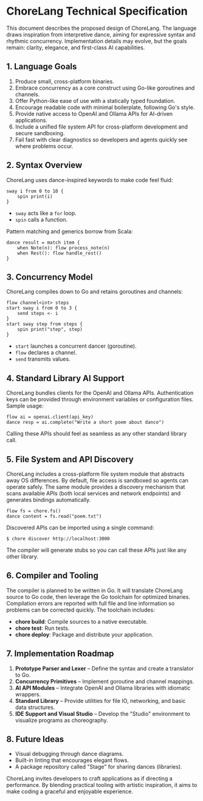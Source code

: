 # ChoreLang Technical Specification

This document describes the proposed design of ChoreLang. The language draws inspiration from interpretive dance, aiming for expressive syntax and rhythmic concurrency. Implementation details may evolve, but the goals remain: clarity, elegance, and first-class AI capabilities.

## 1. Language Goals

1. Produce small, cross-platform binaries.
2. Embrace concurrency as a core construct using Go-like goroutines and channels.
3. Offer Python-like ease of use with a statically typed foundation.
4. Encourage readable code with minimal boilerplate, following Go's style.
5. Provide native access to OpenAI and Ollama APIs for AI-driven applications.
6. Include a unified file system API for cross-platform development and secure sandboxing.
7. Fail fast with clear diagnostics so developers and agents quickly see where problems occur.

## 2. Syntax Overview

ChoreLang uses dance-inspired keywords to make code feel fluid:

```chorelang
sway i from 0 to 10 {
    spin print(i)
}
```

- `sway` acts like a `for` loop.
- `spin` calls a function.

Pattern matching and generics borrow from Scala:

```chorelang
dance result = match item {
    when Note(n): flow process_note(n)
    when Rest(): flow handle_rest()
}
```

## 3. Concurrency Model

ChoreLang compiles down to Go and retains goroutines and channels:

```chorelang
flow channel<int> steps
start sway i from 0 to 3 {
    send steps <- i
}
start sway step from steps {
    spin print("step", step)
}
```

- `start` launches a concurrent dancer (goroutine).
- `flow` declares a channel.
- `send` transmits values.

## 4. Standard Library AI Support

ChoreLang bundles clients for the OpenAI and Ollama APIs. Authentication keys can be provided through environment variables or configuration files. Sample usage:

```chorelang
flow ai = openai.client(api_key)
dance resp = ai.complete("Write a short poem about dance")
```

Calling these APIs should feel as seamless as any other standard library call.

## 5. File System and API Discovery

ChoreLang includes a cross-platform file system module that abstracts away OS differences. By default, file access is sandboxed so agents can operate safely. The same module provides a discovery mechanism that scans available APIs (both local services and network endpoints) and generates bindings automatically.

```chorelang
flow fs = chore.fs()
dance content = fs.read("poem.txt")
```

Discovered APIs can be imported using a single command:

```shell
$ chore discover http://localhost:3000
```

The compiler will generate stubs so you can call these APIs just like any other library.

## 6. Compiler and Tooling

The compiler is planned to be written in Go. It will translate ChoreLang source to Go code, then leverage the Go toolchain for optimized binaries. Compilation errors are reported with full file and line information so problems can be corrected quickly. The toolchain includes:

- **chore build**: Compile sources to a native executable.
- **chore test**: Run tests.
- **chore deploy**: Package and distribute your application.

## 7. Implementation Roadmap

1. **Prototype Parser and Lexer** – Define the syntax and create a translator to Go.
2. **Concurrency Primitives** – Implement goroutine and channel mappings.
3. **AI API Modules** – Integrate OpenAI and Ollama libraries with idiomatic wrappers.
4. **Standard Library** – Provide utilities for file IO, networking, and basic data structures.
5. **IDE Support and Visual Studio** – Develop the "Studio" environment to visualize programs as choreography.

## 8. Future Ideas

- Visual debugging through dance diagrams.
- Built-in linting that encourages elegant flows.
- A package repository called "Stage" for sharing dances (libraries).

ChoreLang invites developers to craft applications as if directing a performance. By blending practical tooling with artistic inspiration, it aims to make coding a graceful and enjoyable experience.


